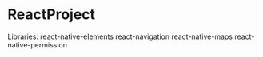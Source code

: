 # ReactProject

Libraries:
react-native-elements
react-navigation
react-native-maps
react-native-permission